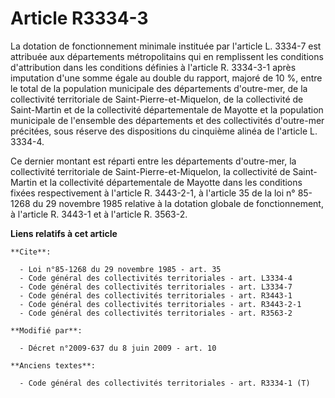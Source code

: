 # Article R3334-3

La dotation de fonctionnement minimale instituée par l'article L. 3334-7 est attribuée aux départements métropolitains qui en
remplissent les conditions d'attribution dans les conditions définies à l'article R. 3334-3-1 après imputation d'une somme
égale au double du rapport, majoré de 10 %, entre le total de la population municipale des départements d'outre-mer, de la
collectivité territoriale de Saint-Pierre-et-Miquelon, de la collectivité de Saint-Martin et de la collectivité
départementale de Mayotte et la population municipale de l'ensemble des départements et des collectivités d'outre-mer
précitées, sous réserve des dispositions du cinquième alinéa de l'article L. 3334-4. 

Ce dernier montant est réparti entre les départements d'outre-mer, la collectivité territoriale de Saint-Pierre-et-Miquelon,
la collectivité de Saint-Martin et la collectivité départementale de Mayotte dans les conditions fixées respectivement à
l'article R. 3443-2-1, à l'article 35 de la loi n° 85-1268 du 29 novembre 1985 relative à la dotation globale de
fonctionnement, à l'article R. 3443-1 et à l'article R. 3563-2.

**Liens relatifs à cet article**

	**Cite**:

	  - Loi n°85-1268 du 29 novembre 1985 - art. 35
	  - Code général des collectivités territoriales - art. L3334-4
	  - Code général des collectivités territoriales - art. L3334-7
	  - Code général des collectivités territoriales - art. R3443-1
	  - Code général des collectivités territoriales - art. R3443-2-1
	  - Code général des collectivités territoriales - art. R3563-2

	**Modifié par**:

	  - Décret n°2009-637 du 8 juin 2009 - art. 10

	**Anciens textes**:

	  - Code général des collectivités territoriales - art. R3334-1 (T)
